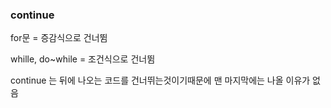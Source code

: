 ### continue

for문 = 증감식으로 건너뜀  

whille, do~while = 조건식으로 건너뜀

continue 는 뒤에 나오는 코드를 건너뛰는것이기때문에 맨 마지막에는 나올 이유가 없음  
